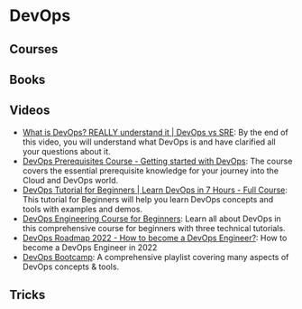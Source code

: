 # DevOps

## Courses

## Books

## Videos
- [What is DevOps? REALLY understand it | DevOps vs SRE](https://www.youtube.com/watch?v=0yWAtQ6wYNM): By the end of this video, you will understand what DevOps is and have clarified all your questions about it.
- [DevOps Prerequisites Course - Getting started with DevOps](https://www.youtube.com/watch?v=Wvf0mBNGjXY): The course covers the essential prerequisite knowledge for your journey into the Cloud and DevOps world.
- [DevOps Tutorial for Beginners | Learn DevOps in 7 Hours - Full Course](https://www.youtube.com/watch?v=hQcFE0RD0cQ): This tutorial for Beginners will help you learn DevOps concepts and tools with examples and demos.
- [DevOps Engineering Course for Beginners](https://www.youtube.com/watch?v=j5Zsa_eOXeY): Learn all about DevOps in this comprehensive course for beginners with three technical tutorials.
- [DevOps Roadmap 2022 - How to become a DevOps Engineer?](https://www.youtube.com/watch?v=9pZ2xmsSDdo&t=8s): How to become a DevOps Engineer in 2022
- [DevOps Bootcamp](https://www.youtube.com/playlist?list=PL9gnSGHSqcnoqBXdMwUTRod4Gi3eac2Ak): A comprehensive playlist covering many aspects of DevOps concepts & tools.


## Tricks
